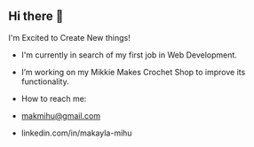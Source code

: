 ## Hi there 👋
I'm Excited to Create New things!
- I'm currently in search of my first job in Web Development.

-  I’m working on my Mikkie Makes Crochet Shop to improve its functionality.

-  How to reach me:
  - makmihu@gmail.com
  - linkedin.com/in/makayla-mihu   

<!--
**makmihu/makmihu** is a ✨ _special_ ✨ repository because its `README.md` (this file) appears on your GitHub profile.

Here are some ideas to get you started:

- 🔭 I’m currently working on ...
- 🌱 I’m currently learning ...
- 👯 I’m looking to collaborate on ...
- 🤔 I’m looking for help with ...
- 💬 Ask me about ...
- 📫 How to reach me: ...
- 😄 Pronouns: ...
- ⚡ Fun fact: ...
-->
